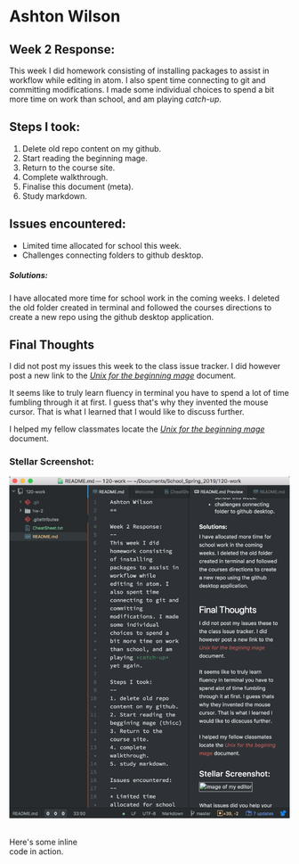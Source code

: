 Ashton Wilson
==

Week 2 Response:
--
This week I did homework consisting of installing packages to assist in workflow while editing in atom. I also spent time connecting to git and committing modifications. I made some individual choices to spend a bit more time on work than school, and am playing *catch-up*.

Steps I took:
--
1. Delete old repo content on my github.
2. Start reading the beginning mage.
3. Return to the course site.
4. Complete walkthrough.
5. Finalise this document (meta).
5. Study markdown.

Issues encountered:
--
* Limited time allocated for school this week.
* Challenges connecting folders to github desktop.

##### Solutions:
I have allocated more time for school work in the coming weeks. I deleted the old folder created in terminal and followed the courses directions to create a new repo using the github desktop application.

Final Thoughts
--
I did not post my issues this week to the class issue tracker. I did however post a new link to the [_Unix for the beginning mage_](http://lab46.corning-cc.edu/_media/haas/ufbm.pdf) document.

It seems like to truly learn fluency in terminal you have to spend a lot of time fumbling through it at first. I guess that's why they invented the mouse cursor. That is what I learned that I would like to discuss further.

I helped my fellow classmates locate the [_Unix for the beginning mage_](http://lab46.corning-cc.edu/_media/haas/ufbm.pdf)  document.

### Stellar Screenshot:
![Image of my editor](name-of-the-image-file.png)


<br/> Here's some inline
<br/> code in action.
